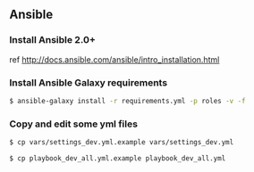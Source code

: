 ## Ansible

### Install Ansible 2.0+

ref http://docs.ansible.com/ansible/intro_installation.html

### Install Ansible Galaxy requirements

```bash
$ ansible-galaxy install -r requirements.yml -p roles -v -f
```

### Copy and edit some yml files

```bash
$ cp vars/settings_dev.yml.example vars/settings_dev.yml
```

```bash
$ cp playbook_dev_all.yml.example playbook_dev_all.yml
```

